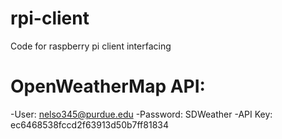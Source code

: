 # rpi-client
Code for raspberry pi client interfacing

# OpenWeatherMap API: 
  -User: nelso345@purdue.edu
  -Password: SDWeather
  -API Key: ec6468538fccd2f63913d50b7ff81834
